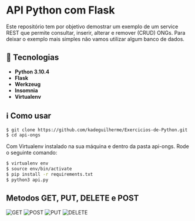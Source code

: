 # API Python com Flask
Este repositório tem por objetivo demostrar um exemplo de um service REST que permite consultar, inserir, alterar e remover (CRUD) ONGs. Para deixar o exemplo mais simples não vamos utilizar algum banco de dados.
## :rocket: Tecnologias
- **Python 3.10.4**
- **Flask**
- **Werkzeug**
- **Insomnia**
- **Virtualenv**


## :information_source: Como usar
```bash
$ git clone https://github.com/kadeguilherme/Exercicios-de-Python.git
$ cd api-ongs
```

Com Virtualenv instalado na sua máquina e dentro da pasta api-ongs.
Rode o seguinte comando:

```bash
$ virtualenv env
$ source env/bin/activate
$ pip install -r requirements.txt
$ python3 api.py
```
## Metodos GET, PUT, DELETE e POST
<img src="https://github.com/kadeguilherme/Exercicios-de-Python/blob/master/ong-without-bd/img/GET.png" alt="GET"/>
<img src="https://github.com/kadeguilherme/Exercicios-de-Python/blob/master/ong-without-bd/img/POST.png" alt="POST"/>
<img src="https://github.com/kadeguilherme/Exercicios-de-Python/blob/master/ong-without-bd/img/PUT.png" alt="PUT"/>
<img src="https://github.com/kadeguilherme/Exercicios-de-Python/blob/master/ong-without-bd/img/DELETE.png" alt="DELETE"/>
